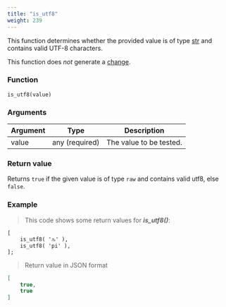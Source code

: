 ```yaml
---
title: "is_utf8"
weight: 239
---
```


This function determines whether the provided value is of
type [str](../../data-types/str) and contains valid UTF-8 characters.

This function does *not* generate a [change](../../overview/changes).

### Function

`is_utf8(value)`

### Arguments

Argument | Type | Description
-------- | ---- | -----------
value | any (required) | The value to be tested.

### Return value

Returns `true` if the given value is of type `raw` and contains valid utf8, else `false`.

### Example

> This code shows some return values for ***is_utf8()***:

```thingsdb,json_response
[
    is_utf8( 'ԉ' ),
    is_utf8( 'pi' ),
];
```

> Return value in JSON format

```json
[
    true,
    true
]
```
